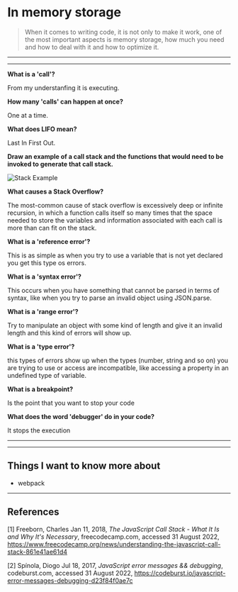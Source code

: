 # In memory storage

> When it comes to writing code, it is not only to make it work, one of the most important aspects is memory storage, how much you need and how to deal with it and how to optimize it.

---
---

**What is a 'call'?**

From my understanfing it is executing.

**How many 'calls' can happen at once?**

One at a time.

**What does LIFO mean?**

Last In First Out.

**Draw an example of a call stack and the functions that would need to be invoked to generate that call stack.**

![Stack Example](https://cdn.programiz.com/sites/tutorial2program/files/stack.png)

**What causes a Stack Overflow?**

The most-common cause of stack overflow is excessively deep or infinite recursion, in which a function calls itself so many times that the space needed to store the variables and information associated with each call is more than can fit on the stack.

**What is a 'reference error'?**

This is as simple as when you try to use a variable that is not yet declared you get this type os errors.

**What is a 'syntax error'?**

This occurs when you have something that cannot be parsed in terms of syntax, like when you try to parse an invalid object using JSON.parse.

**What is a 'range error'?**

Try to manipulate an object with some kind of length and give it an invalid length and this kind of errors will show up.

**What is a 'type error'?**

this types of errors show up when the types (number, string and so on) you are trying to use or access are incompatible, like accessing a property in an undefined type of variable.

**What is a breakpoint?**

Is the point that you want to stop your code

**What does the word 'debugger' do in your code?**

It stops the execution

---
---

## Things I want to know more about

- webpack

 ---

## References

[1] Freeborn, Charles Jan 11, 2018, _The JavaScript Call Stack - What It Is and Why It's Necessary_, freecodecamp.com, accessed 31 August 2022, <https://www.freecodecamp.org/news/understanding-the-javascript-call-stack-861e41ae61d4>

[2] Spínola, Diogo Jul 18, 2017, _JavaScript error messages && debugging_, codeburst.com, accessed 31 August 2022, <https://codeburst.io/javascript-error-messages-debugging-d23f84f0ae7c>
